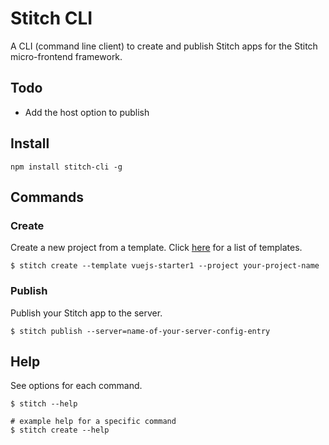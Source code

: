 # Stitch CLI

A CLI (command line client) to create and publish Stitch apps for the Stitch micro-frontend framework.

## Todo

- Add the host option to publish

## Install

```shell script
npm install stitch-cli -g
```

## Commands

### Create
Create a new project from a template. Click [here](https://github.com/macmcclain/stitch-templates) for a list of templates.

```shell script
$ stitch create --template vuejs-starter1 --project your-project-name
```

### Publish
Publish your Stitch app to the server.

```shell script
$ stitch publish --server=name-of-your-server-config-entry
```

## Help
See options for each command.

```shell script
$ stitch --help

# example help for a specific command
$ stitch create --help
```
